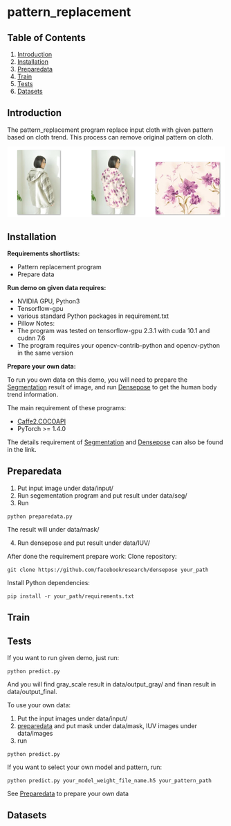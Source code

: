 pattern_replacement
===================

Table of Contents
-------------
1. [Introduction](#introduction)
2. [Installation](#installation)
3. [Preparedata](#Preparedata)
3. [Train](#train)
4. [Tests](#tests)
5. [Datasets](#datasets)

Introduction
-------------
The pattern_replacement program replace input cloth with given pattern based on cloth trend. This process can remove original pattern on cloth.

![input](/data/demo_image/demo.png)

Installation
------------- 
**Requirements shortlists:**
- Pattern replacement program
- Prepare data

**Run demo on given data requires:**

- NVIDIA GPU, Python3
- Tensorflow-gpu
- various standard Python packages in requirement.txt
- Pillow
Notes:
- The program was tested on tensorflow-gpu 2.3.1 with cuda 10.1 and cudnn 7.6
- The program requires your opencv-contrib-python and opencv-python in the same version 

**Prepare your own data:**

To run you own data on this demo, you will need to prepare the [Segmentation](https://github.com/PeikeLi/Self-Correction-Human-Parsing) result of image, and run [Densepose](https://github.com/facebookresearch/DensePose) to get the human body trend information.

The main requirement of these programs:
- [Caffe2,COCOAPI](https://github.com/facebookresearch/DensePose/blob/master/INSTALL.md)
- PyTorch >= 1.4.0

The details requirement of [Segmentation](https://github.com/PeikeLi/Self-Correction-Human-Parsing) and [Densepose](https://github.com/facebookresearch/DensePose) can also be found in the link.

Preparedata
-------------
1. Put input image under data/input/
2. Run segementation program and put result under data/seg/
3. Run
```
python preparedata.py
```
The result will under data/mask/

4. Run densepose and put result under data/IUV/

After done the requirement prepare work:
Clone repository:
```
git clone https://github.com/facebookresearch/densepose your_path
```
Install Python dependencies:
```
pip install -r your_path/requirements.txt
```
Train
-------------
Tests
-------------
If you want to run given demo, just run:
```
python predict.py
```
And you will find gray_scale result in data/output_gray/ and finan result in data/output_final.

To use your own data:
1. Put the input images under data/input/
2. [preparedata](#Preparedata) and put mask under data/mask, IUV images under data/images
3. run
```
python predict.py
```
If you want to select your own model and pattern, run:
```
python predict.py your_model_weight_file_name.h5 your_pattern_path
```
See [Preparedata](#Preparedata) to prepare your own data

Datasets
-------------

